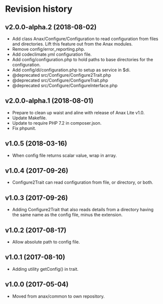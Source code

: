 Revision history
=================================


v2.0.0-alpha.2 (2018-08-02)
---------------------------------

* Add class Anax/Configure/Configuration to read configuration from files and directories. Lift this feature out from the Anax modules.
* Remove config/error_reporting.php.
* Add codeclimate.yml configuration file.
* Add config/configuration.php to hold paths to base directories for the configuration.
* Add config/di/configuration.php to setup as service in $di.
* @deprecated src/Configure/Configure2Trait.php
* @deprecated src/Configure/ConfigureTrait.php
* @deprecated src/Configure/ConfigureInterface.php



v2.0.0-alpha.1 (2018-08-01)
---------------------------------

* Prepare to clean up waist and aline with release of Anax Lite v1.0.
* Update Makefile.
* Update to require PHP 7.2 in composer.json.
* Fix phpunit.



v1.0.5 (2018-03-16)
---------------------------------

* When config file returns scalar value, wrap in array.



v1.0.4 (2017-09-26)
---------------------------------

* Configure2Trait can read configuration from file, or directory, or both.



v1.0.3 (2017-09-26)
---------------------------------

* Adding Configure2Trait that also reads details from a directory having the same name as the config file, minus the extension.



v1.0.2 (2017-08-17)
---------------------------------

* Allow absolute path to config file.



v1.0.1 (2017-08-10)
---------------------------------

* Adding utility getConfig() in trait.



v1.0.0 (2017-05-04)
---------------------------------

* Moved from anax/common to own repository.
